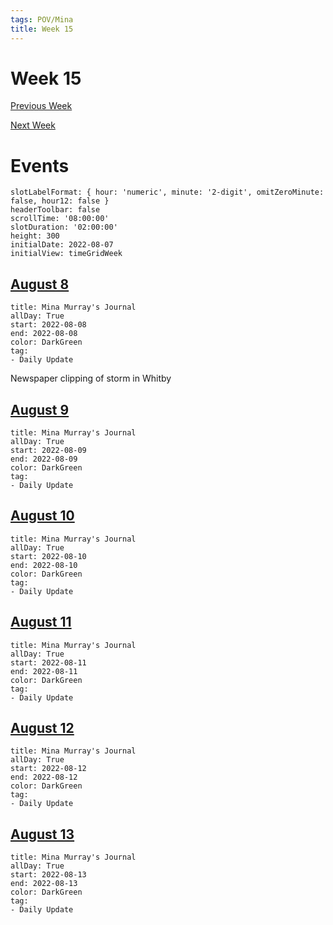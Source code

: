 ```yaml
---
tags: POV/Mina
title: Week 15
---
```


# Week 15

[Previous Week](2022-W32.md)

[Next Week](2022-W34.md)

# Events

```itinerary
slotLabelFormat: { hour: 'numeric', minute: '2-digit', omitZeroMinute: false, hour12: false }
headerToolbar: false
scrollTime: '08:00:00'
slotDuration: '02:00:00'
height: 300
initialDate: 2022-08-07
initialView: timeGridWeek
```

## [August 8](2022-08-08.md)

```itinerary-event
title: Mina Murray's Journal
allDay: True
start: 2022-08-08
end: 2022-08-08
color: DarkGreen
tag:
- Daily Update
```

Newspaper clipping of storm in Whitby

## [August 9](2022-08-09.md)

```itinerary-event
title: Mina Murray's Journal
allDay: True
start: 2022-08-09
end: 2022-08-09
color: DarkGreen
tag:
- Daily Update
```

## [August 10](2022-08-10.md)

```itinerary-event
title: Mina Murray's Journal
allDay: True
start: 2022-08-10
end: 2022-08-10
color: DarkGreen
tag:
- Daily Update
```

## [August 11](2022-08-11.md)

```itinerary-event
title: Mina Murray's Journal
allDay: True
start: 2022-08-11
end: 2022-08-11
color: DarkGreen
tag:
- Daily Update
```

## [August 12](2022-08-12.md)

```itinerary-event
title: Mina Murray's Journal
allDay: True
start: 2022-08-12
end: 2022-08-12
color: DarkGreen
tag:
- Daily Update
```

## [August 13](2022-08-13.md)

```itinerary-event
title: Mina Murray's Journal
allDay: True
start: 2022-08-13
end: 2022-08-13
color: DarkGreen
tag:
- Daily Update
```